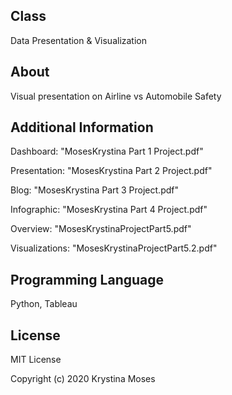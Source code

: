 ## Class
Data Presentation & Visualization

## About
Visual presentation on Airline vs Automobile Safety

## Additional Information
Dashboard: "MosesKrystina Part 1 Project.pdf"

Presentation: "MosesKrystina Part 2 Project.pdf"

Blog: "MosesKrystina Part 3 Project.pdf"

Infographic: "MosesKrystina Part 4 Project.pdf"

Overview: "MosesKrystinaProjectPart5.pdf"

Visualizations: "MosesKrystinaProjectPart5.2.pdf"

## Programming Language
Python, Tableau

## License
MIT License

Copyright (c) 2020 Krystina Moses
